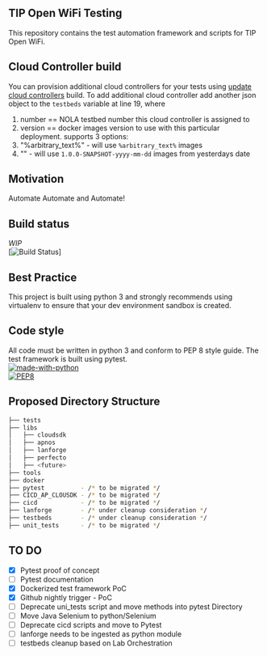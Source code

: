 ## TIP Open WiFi Testing
This repository contains the test automation framework and scripts for  TIP Open WiFi.

## Cloud Controller build
You can provision additional cloud controllers for your tests using [update cloud controllers](https://github.com/Telecominfraproject/wlan-testing/actions?query=workflow%3A%22update+cloud+controllers+build%22) build. To add additional cloud controller add another json object to the `testbeds` variable at line 19, where

1. number == NOLA testbed number this cloud controller is assigned to
2. version == docker images version to use with this particular deployment. supports 3 options:
  1. "%arbitrary_text%" - will use `%arbitrary_text%` images
  2. "" - will use `1.0.0-SNAPSHOT-yyyy-mm-dd` images from yesterdays date
 
## Motivation
Automate Automate and Automate!

## Build status
*WIP*  
[![Build Status](https://github.com/Telecominfraproject/wlan-testing/workflows/nightly%20build/badge.svg)]

## Best Practice
This project is built using python 3 and strongly recommends using virtualenv to ensure that your dev environment sandbox is created.

## Code style
All code must be written in python 3 and conform to PEP 8 style guide. The test framework is built using pytest.  
[![made-with-python](https://img.shields.io/badge/Made%20with-Python-1f425f.svg)](https://www.python.org/)   
[![PEP8](https://img.shields.io/badge/code%20style-pep8-orange.svg)](https://www.python.org/dev/peps/pep-0008/)  

## Proposed Directory Structure
```bash
├── tests
├── libs
│   ├── cloudsdk
│   ├── apnos
│   ├── lanforge
│   ├── perfecto
│   ├── <future>
├── tools
├── docker
├── pytest          - /* to be migrated */
├── CICD_AP_CLOUSDK - /* to be migrated */
├── cicd            - /* to be migrated */
├── lanforge        - /* under cleanup consideration */
├── testbeds        - /* under cleanup consideration */
├── unit_tests      - /* to be migrated */
```

## TO DO
- [x] Pytest proof of concept
- [ ] Pytest documentation
- [x] Dockerized test framework PoC
- [x] Github nightly trigger - PoC
- [ ] Deprecate uni_tests script and move methods into pytest Directory
- [ ] Move Java Selenium to python/Selenium
- [ ] Deprecate cicd scripts and move to Pytest
- [ ] lanforge needs to be ingested as python module
- [ ] testbeds cleanup based on Lab Orchestration
